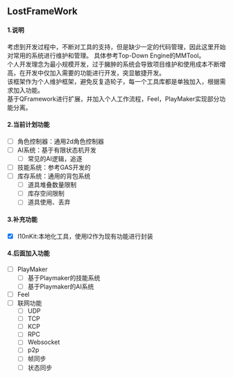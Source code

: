 ﻿## LostFrameWork

#### 1.说明
考虑到开发过程中，不断对工具的支持，但是缺少一定的代码管理，因此这里开始对常用的系统进行维护和管理。
具体参考Top-Down Engine的MMTool。  
个人开发理念为最小规模开发，过于臃肿的系统会导致项目维护和使用成本不断增高，在开发中仅加入需要的功能进行开发，突显敏捷开发。  
该框架作为个人维护框架，避免反复造轮子，每一个工具库都是单独加入，根据需求加入功能。  
基于QFramework进行扩展，并加入个人工作流程，Feel，PlayMaker实现部分功能分离。

#### 2.当前计划功能
- [ ] 角色控制器：通用2d角色控制器
- [ ] AI系统：基于有限状态机开发
  - [ ] 常见的AI逻辑，追逐
- [ ] 技能系统：参考GAS开发的
- [ ] 库存系统：通用的背包系统
  - [ ] 道具堆叠数量限制
  - [ ] 库存空间限制
  - [ ] 道具使用、丢弃

#### 3.补充功能
- [x] I10nKit:本地化工具，使用I2作为现有功能进行封装

#### 4.后面加入功能

- [ ] PlayMaker
  - [ ] 基于Playmaker的技能系统
  - [ ] 基于Playmaker的AI系统
- [ ] Feel
- [ ] 联网功能
  - [ ] UDP
  - [ ] TCP
  - [ ] KCP
  - [ ] RPC
  - [ ] Websocket
  - [ ] p2p
  - [ ] 帧同步
  - [ ] 状态同步